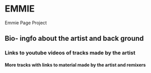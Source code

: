 # EMMIE
Emmie Page Project
## Bio- ingfo about the artist and back ground
### Links to youtube videos of tracks made by the artist
#### More tracks with links to material made by the artist and remixers
